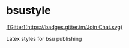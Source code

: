 bsustyle
========
[![Gitter](https://badges.gitter.im/Join Chat.svg)](https://gitter.im/bsutex/bsustyle?utm_source=badge&utm_medium=badge&utm_campaign=pr-badge&utm_content=badge)

Latex styles for bsu publishing
